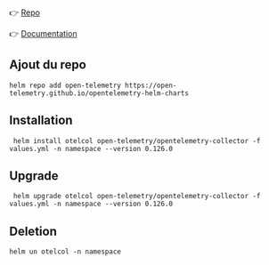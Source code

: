 👉 [Repo](https://github.com/open-telemetry/opentelemetry-helm-charts)

👉 [Documentation](https://opentelemetry.io/docs/kubernetes/helm/collector/)

## Ajout du repo
```shell
helm repo add open-telemetry https://open-telemetry.github.io/opentelemetry-helm-charts
```


## Installation

```shell
 helm install otelcol open-telemetry/opentelemetry-collector -f values.yml -n namespace --version 0.126.0
```

## Upgrade

```shell
 helm upgrade otelcol open-telemetry/opentelemetry-collector -f values.yml -n namespace --version 0.126.0
```


## Deletion
```shell
helm un otelcol -n namespace
```

